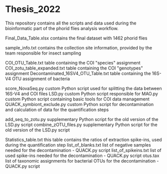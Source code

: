 # Thesis_2022
This repository contains all the scripts and data used during the bioinformatic part of the phorid flies analysis workflow.

Final_Data_Table.xlsx               contains the final dataset with 1462 phorid flies

sample_info.txt                     contains the collection site information, provided by the team responsible for insect sampling

COI_OTU_Table.txt                   table containing the COI "species" assignment
COI_zotu_table_expanded.txt         table containing the COI "genotypes" assignment
Decontaminated_16SV4_OTU_Table.txt  table containing the 16S-V4 OTU assignment of bacteria

score_NovaSeq.py                    custom Python script used for splitting the data between 16S-V4 and COI files
LSD.py                              custom Python script responsible for
MAO.py                              custom Python script containing basic tools for COI data management
QUACK_symbiont_exclude.py           custom Python script for decontamination and calculation of data for the quantification steps

add_seq_to_zotu.py                  supplementary Python script for the old version of the LSD.py script
combine_zOTU_files.py               supplementary Python script for the old version of the LSD.py script


Statistics_table.txt                this table contains the ratios of extraction spike-ins, used during the quantification step 
list_of_blanks.txt                  list of negative samples needed for the decontamination - QUACK.py script
list_of_spikeins.txt                list of used spike-ins needed for the decontamination - QUACK.py script
otus.tax                            list of taxonomic assignments for bacterial OTUs for the decontamination - QUACK.py script
